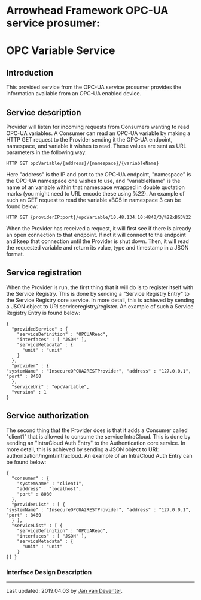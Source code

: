 Arrowhead Framework OPC-UA service prosumer:
=======
OPC Variable Service
=======

## Introduction
This provided service from the OPC-UA service prosumer provides the information available from an OPC-UA enabled device.

## Service description
Provider will listen for incoming requests from Consumers wanting to read OPC-UA variables.
A Consumer can read an OPC-UA variable by making a HTTP GET request to the Provider sending it the OPC-UA endpoint, namespace, and variable it wishes to read.
These values are sent as URL parameters in the following way: 
```
HTTP GET opcVariable/{address}/{namespace}/{variableName}
```
Here "address" is the IP and port to the OPC-UA endpoint, "namespace" is the OPC-UA namespace one wishes to use, and "variableName" is the name of an variable within that namespace wrapped in double quotation marks (you might need to URL encode these using %22). An example of such an GET request to read the variable xBG5 in namespace 3 can be found below:
```
HTTP GET {providerIP:port}/opcVariable/10.48.134.10:4840/3/%22xBG5%22
```

When the Provider has received a request, it will first see if there is already an open connection to that endpoint.
If not it will connect to the endpoint and keep that connection until the Provider is shut down.
Then, it will read the requested variable and return its value, type and timestamp in a JSON format.

## Service registration
When the Provider is run, the first thing that it will do is to register itself with the Service Registry.
This is done by sending a "Service Registry Entry" to the Service Registry core service.
In more detail, this is achieved by sending a JSON object to URI:serviceregistry/register.
An example of such a Service Registry Entry is found below:
```
{
  "providedService" : {
    "serviceDefinition" : "OPCUARead",
    "interfaces" : [ "JSON" ],
    "serviceMetadata" : {
      "unit" : "unit"
    }
  },
  "provider" : {
"systemName" : "InsecureOPCUA2RESTProvider", "address" : "127.0.0.1",
"port" : 8460
  },
  "serviceUri" : "opcVariable",
  "version" : 1
}
```

## Service authorization
The second thing that the Provider does is that it adds a Consumer called "client1" that is allowed to consume the service IntraCloud.
This is done by sending an "IntraCloud Auth Entry" to the Authentication core service.
In more detail, this is achieved by sending a JSON object to URI: authorization/mgmt/intracloud.
An example of an IntraCloud Auth Entry can be found below:
```
{
  "consumer" : {
    "systemName" : "client1",
    "address" : "localhost",
    "port" : 8080
  },
  "providerList" : [ {
"systemName" : "InsecureOPCUA2RESTProvider", "address" : "127.0.0.1",
"port" : 8460
  } ],
  "serviceList" : [ {
    "serviceDefinition" : "OPCUARead",
    "interfaces" : [ "JSON" ],
    "serviceMetadata" : {
      "unit" : "unit"
    }
}] }
```

### Interface Design Description


___
Last updated: 2019.04.03 by [Jan van Deventer](mailto:jan.van.deventer@ltu.se).
